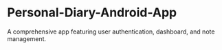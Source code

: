 # Personal-Diary-Android-App
A comprehensive app featuring user authentication, dashboard, and note management.
